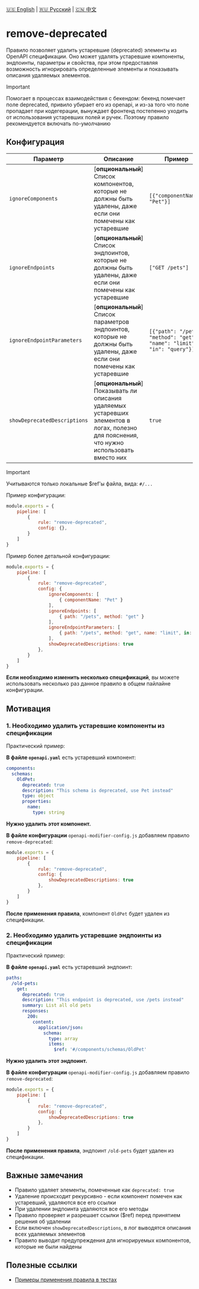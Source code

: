[🇺🇸 English](./README.md) | [🇷🇺 Русский](./README-ru.md)  | [🇨🇳 中文](./README-zh.md)

# remove-deprecated

Правило позволяет удалить устаревшие (deprecated) элементы из OpenAPI спецификации. Оно может удалять устаревшие компоненты, эндпоинты, параметры и свойства, при этом предоставляя возможность игнорировать определенные элементы и показывать описания удаляемых элементов.

> [!IMPORTANT]  
> Помогает в процессах взаимодействия с бекендом: бекенд помечает поле deprecated, привило убирает его из openapi, и из-за того что поле пропадает при кодегерации, вынуждает фронтенд постепенно уходить от использования устаревших полей и ручек.
> Поэтому правило рекомендуется включать по-умолчанию

## Конфигурация

| Параметр | Описание                                                                                                                | Пример | Типизация | Дефолтное |
|----------|-------------------------------------------------------------------------------------------------------------------------|---------|-----------|-----------|
| `ignoreComponents` | [**опциональный**] Список компонентов, которые не должны быть удалены, даже если они помечены как устаревшие            | `[{"componentName": "Pet"}]` | `Array<ComponentDescriptorConfig>` | `[]` |
| `ignoreEndpoints` | [**опциональный**] Список эндпоинтов, которые не должны быть удалены, даже если они помечены как устаревшие             | `["GET /pets"]` | `Array<EndpointDescriptorConfig>` | `[]` |
| `ignoreEndpointParameters` | [**опциональный**] Список параметров эндпоинтов, которые не должны быть удалены, даже если они помечены как устаревшие  | `[{"path": "/pets", "method": "get", "name": "limit", "in": "query"}]` | `Array<ParameterDescriptorConfig>` | `[]` |
| `showDeprecatedDescriptions` | [**опциональный**] Показывать ли описания удаляемых устаревших элементов в логах, полезно для пояснения, что нужно использовать вместо них | `true` | `boolean` | `false` |

> [!IMPORTANT]  
> Учитываются только локальные $ref'ы файла, вида: `#/...`

Пример конфигурации:

```js
module.exports = {
    pipeline: [
        {
            rule: "remove-deprecated",
            config: {},
        }
    ]
}
```

Пример более детальной конфигурации:

```js
module.exports = {
    pipeline: [
        {
            rule: "remove-deprecated",
            config: {
                ignoreComponents: [
                    { componentName: "Pet" }
                ],
                ignoreEndpoints: [
                    { path: "/pets", method: "get" }
                ],
                ignoreEndpointParameters: [
                    { path: "/pets", method: "get", name: "limit", in: "query" }
                ],
                showDeprecatedDescriptions: true
            },
        }
    ]
}
```

**Если необходимо изменить несколько спецификаций**, вы можете использовать несколько раз данное правило в общем пайлайне конфигурации.

## Мотивация

<a name="custom_anchor_motivation_1"></a>
### 1. Необходимо удалить устаревшие компоненты из спецификации

Практический пример:

**В файле `openapi.yaml`** есть устаревший компонент:

```yaml
components:
  schemas:
    OldPet:
      deprecated: true
      description: "This schema is deprecated, use Pet instead"
      type: object
      properties:
        name:
          type: string
```

**Нужно удалить этот компонент.**

**В файле конфигурации** `openapi-modifier-config.js` добавляем правило `remove-deprecated`:

```js
module.exports = {
    pipeline: [
        {
            rule: "remove-deprecated",
            config: {
                showDeprecatedDescriptions: true
            },
        }
    ]
}
```

**После применения правила**, компонент `OldPet` будет удален из спецификации.

<a name="custom_anchor_motivation_2"></a>
### 2. Необходимо удалить устаревшие эндпоинты из спецификации

Практический пример:

**В файле `openapi.yaml`** есть устаревший эндпоинт:

```yaml
paths:
  /old-pets:
    get:
      deprecated: true
      description: "This endpoint is deprecated, use /pets instead"
      summary: List all old pets
      responses:
        200:
          content:
            application/json:
              schema:
                type: array
                items:
                  $ref: '#/components/schemas/OldPet'
```

**Нужно удалить этот эндпоинт.**

**В файле конфигурации** `openapi-modifier-config.js` добавляем правило `remove-deprecated`:

```js
module.exports = {
    pipeline: [
        {
            rule: "remove-deprecated",
            config: {
                showDeprecatedDescriptions: true
            },
        }
    ]
}
```

**После применения правила**, эндпоинт `/old-pets` будет удален из спецификации.

## Важные замечания

- Правило удаляет элементы, помеченные как `deprecated: true`
- Удаление происходит рекурсивно - если компонент помечен как устаревший, удаляются все его ссылки
- При удалении эндпоинта удаляются все его методы
- Правило проверяет и разрешает ссылки ($ref) перед принятием решения об удалении
- Если включен `showDeprecatedDescriptions`, в лог выводятся описания всех удаляемых элементов
- Правило выводит предупреждения для игнорируемых компонентов, которые не были найдены

## Полезные ссылки

- [Примеры применения правила в тестах](./index.test.ts)  
